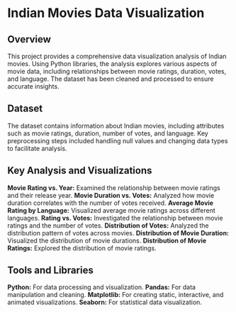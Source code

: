 # Indian Movies Data Visualization
## Overview
This project provides a comprehensive data visualization analysis of Indian movies. Using Python libraries, the analysis explores various aspects of movie data, including relationships between movie ratings, duration, votes, and language. The dataset has been cleaned and processed to ensure accurate insights.

## Dataset
The dataset contains information about Indian movies, including attributes such as movie ratings, duration, number of votes, and language. Key preprocessing steps included handling null values and changing data types to facilitate analysis.

## Key Analysis and Visualizations
**Movie Rating vs. Year:** Examined the relationship between movie ratings and their release year.
**Movie Duration vs. Votes:** Analyzed how movie duration correlates with the number of votes received.
**Average Movie Rating by Language:** Visualized average movie ratings across different languages.
**Rating vs. Votes:** Investigated the relationship between movie ratings and the number of votes.
**Distribution of Votes:** Analyzed the distribution pattern of votes across movies.
**Distribution of Movie Duration:** Visualized the distribution of movie durations.
**Distribution of Movie Ratings:** Explored the distribution of movie ratings.

## Tools and Libraries
**Python:** For data processing and visualization.
**Pandas:** For data manipulation and cleaning.
**Matplotlib:** For creating static, interactive, and animated visualizations.
**Seaborn:** For statistical data visualization.
